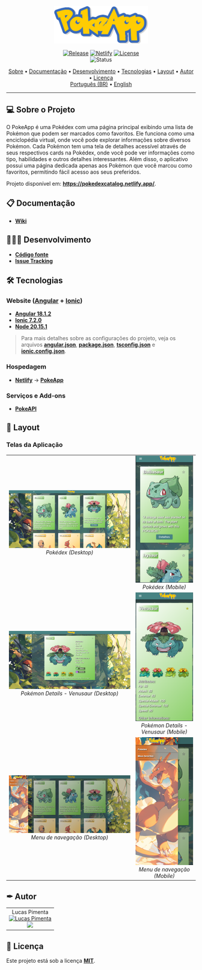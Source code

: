 <div align="center">
<img style="" src="https://github.com/Jinkogule/PokeApp/blob/main/src/assets/images/pokeapp-logo.png" width="250px;" alt=""/>

<br>

[![Release](https://img.shields.io/github/v/release/Jinkogule/PokeApp?style=for-the-badge)](https://github.com/Jinkogule/PokeApp/releases)
[![Netlify](https://img.shields.io/netlify/7481926e-a6c5-449d-a47e-907874451c26?style=for-the-badge)](https://app.netlify.com/sites/pokedexcatalog/deploys)
[![License](https://img.shields.io/github/license/Jinkogule/pokeapp?style=for-the-badge)](LICENSE)<br>
![Status](https://img.shields.io/badge/STATUS-CONCLU%C3%8DDO%20-brightgreen?style=for-the-badge)
</div>

<p align="center">
 <a href="#-sobre-o-projeto">Sobre</a> •
 <a href="#-documentação">Documentação</a> • 
 <a href="#-desenvolvimento">Desenvolvimento</a> • 
 <a href="#-tecnologias">Tecnologias</a> • 
 <a href="#-layout">Layout</a> • 
 <a href="#-autor">Autor</a> • 
 <a href="#-licença">Licença</a>
  <br>
  <a href="./README.pt.md">Português (BR)</a> •
  <a href="./README.md">English</a>
</p>

---

## 💻 Sobre o Projeto

O PokeApp é uma Pokédex com uma página principal exibindo uma lista de Pokémon que podem ser marcados como favoritos. Ele funciona como uma enciclopédia virtual, onde você pode explorar informações sobre diversos Pokémon. Cada Pokémon tem uma tela de detalhes acessível através de seus respectivos cards na Pokédex, onde você pode ver informações como tipo, habilidades e outros detalhes interessantes. Além disso, o aplicativo possui uma página dedicada apenas aos Pokémon que você marcou como favoritos, permitindo fácil acesso aos seus preferidos.

Projeto disponível em: **https://pokedexcatalog.netlify.app/**.

## 📋 Documentação

-   **[Wiki](https://github.com/Jinkogule/PokeApp/wiki)**

## 🧑🏻‍💻 Desenvolvimento

-   **[Código fonte](https://github.com/Jinkogule/PokeApp)**
-   **[Issue Tracking](https://github.com/Jinkogule/PokeApp/issues)**

## 🛠 Tecnologias

### **Website**  **([Angular](https://www.php.net/)**  +  **[Ionic](https://laravel.com/))**

-   **[Angular 18.1.2](https://angular.dev/)**
-   **[Ionic 7.2.0](https://ionicframework.com/)**
-   **[Node 20.15.1](https://nodejs.org/)**

> Para mais detalhes sobre as configurações do projeto, veja os arquivos **[angular.json](https://github.com/Jinkogule/PokeApp/blob/main/angular.json)**, **[package.json](https://github.com/Jinkogule/PokeApp/blob/main/package.json)**, **[tsconfig.json](https://github.com/Jinkogule/PokeApp/blob/main/tsconfig.json)** e **[ionic.config.json](https://github.com/Jinkogule/PokeApp/blob/main/ionic.config.json)**.

### **Hospedagem**

-   **[Netlify](https://app.netlify.com/)** → **[PokeApp](https://pokedexcatalog.netlify.app/)**

### **Serviços e Add-ons**

-   **[PokeAPI](https://platform.openai.com/docs/overview)**

## 🎨 Layout

### Telas da Aplicação
<table>
  <tr>
    <td align="center">
      <img src="/src/screenshots/pokedex-desktop.png" alt="Pokédex (Desktop)" title="Pokédex (Desktop)">
      <br>
      <em>Pokédex (Desktop)</em>
    </td>
    <td align="center">
      <img src="/src/screenshots/pokedex-cel.png" alt="Pokédex (Mobile)" title="Pokédex (Mobile)">
      <br>
      <em>Pokédex (Mobile)</em>
    </td>
  </tr>
  <tr>
    <td align="center">
      <img src="/src/screenshots/pokemon-details-desktop.png" alt="Pokémon Details - Venusaur (Desktop)" title="Pokémon Details - Venusaur (Desktop)">
      <br>
      <em>Pokémon Details - Venusaur (Desktop)</em>
    </td>
    <td align="center">
      <img src="/src/screenshots/pokemon-details-cel.png" alt="Pokémon Details - Venusaur (Mobile)" title="Pokémon Details - Venusaur (Mobile)">
      <br>
      <em>Pokémon Details - Venusaur (Mobile)</em>
    </td>
  </tr>
  <tr>
    <td align="center">
      <img src="/src/screenshots/menu-desktop.png" alt="Menu de navegação (Desktop)" title="Menu de navegação (Desktop)">
      <br>
      <em>Menu de navegação (Desktop)</em>
    </td>
    <td align="center">
      <img src="/src/screenshots/menu-cel.png" alt="Menu de navegação (Mobile)" title="Menu de navegação (Mobile)">
      <br>
      <em>Menu de navegação (Mobile)</em>
    </td>
  </tr>
</table>

## ✒ Autor

<table>
  <tr>
    <td align="center">
      Lucas Pimenta
      <br>
      <a href="https://github.com/Jinkogule">
        <img src="https://avatars.githubusercontent.com/u/52849575?v=4" width="100px;" alt="Lucas Pimenta"/>
      </a>
      <br>
      <a href="https://github.com/Jinkogule">
        <img src="https://img.shields.io/badge/-Github-black?style=flat-square&logo=Github&logoColor=white">
      </a>
    </td>
  </tr>
</table>

## 📝 Licença

Este projeto está sob a licença **[MIT](./LICENSE)**.
